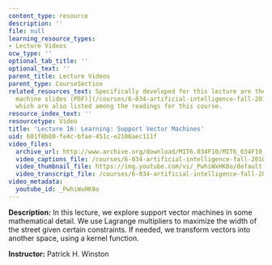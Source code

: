 ```yaml
---
content_type: resource
description: ''
file: null
learning_resource_types:
- Lecture Videos
ocw_type: ''
optional_tab_title: ''
optional_text: ''
parent_title: Lecture Videos
parent_type: CourseSection
related_resources_text: Specifically developed for this lecture are the [support vector
  machine slides (PDF)](/courses/6-034-artificial-intelligence-fall-2010/resources/mit6_034f10_svm),
  which are also listed among the readings for this course.
resource_index_text: ''
resourcetype: Video
title: 'Lecture 16: Learning: Support Vector Machines'
uid: 601f8b80-fe4c-bfae-451c-e2106aec111f
video_files:
  archive_url: http://www.archive.org/download/MIT6.034F10/MIT6_034F10_lec16_300k.mp4
  video_captions_file: /courses/6-034-artificial-intelligence-fall-2010/dcf2875ff10f54a8804bdf695166f2e3_PwhiWxHK8o.vtt
  video_thumbnail_file: https://img.youtube.com/vi/_PwhiWxHK8o/default.jpg
  video_transcript_file: /courses/6-034-artificial-intelligence-fall-2010/72f5baea84b5c219b932e04ccb377179_PwhiWxHK8o.pdf
video_metadata:
  youtube_id: _PwhiWxHK8o
---
```


**Description:** In this lecture, we explore support vector machines in some mathematical detail. We use Lagrange multipliers to maximize the width of the street given certain constraints. If needed, we transform vectors into another space, using a kernel function.

**Instructor:** Patrick H. Winston